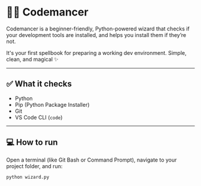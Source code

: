 # 🧙‍♂️ Codemancer

Codemancer is a beginner-friendly, Python-powered wizard that checks if your development tools are installed, and helps you install them if they’re not.

It's your first spellbook for preparing a working dev environment. Simple, clean, and magical ✨

---

## ✅ What it checks

- Python
- Pip (Python Package Installer)
- Git
- VS Code CLI (`code`)

---

## 💻 How to run

Open a terminal (like Git Bash or Command Prompt), navigate to your project folder, and run:

```bash
python wizard.py